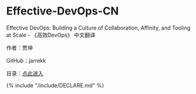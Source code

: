 # Effective-DevOps-CN

Effective DevOps: Building a Culture of Collaboration, Affinity, and Tooling at Scale - 《高效DevOps》 中文翻译

作者：贾坤

GitHub：jarrekk

目录：[点此进入](/SUMMARY.md)

{% include "/include/DECLARE.md" %}
